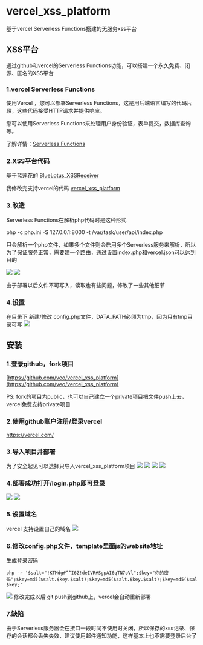# vercel_xss_platform
基于vercel Serverless Functions搭建的无服务xss平台

## XSS平台
通过github和vercel的Serverless Functions功能，可以搭建一个永久免费、闭源、匿名的XSS平台

### 1.vercel Serverless Functions
使用Vercel ，您可以部署Serverless Functions，这是用后端语言编写的代码片段，这些代码接受HTTP请求并提供响应。

您可以使用Serverless Functions来处理用户身份验证，表单提交，数据库查询等。

了解详情：[Serverless Functions](https://vercel.com/docs/serverless-functions/introduction)

### 2.XSS平台代码

基于蓝莲花的 [BlueLotus_XSSReceiver](https://github.com/firesunCN/BlueLotus_XSSReceiver)

我修改完支持vercel的代码 [vercel_xss_platform](https://github.com/veo/vercel_xss_platform)
### 3.改造

Serverless Functions在解析php代码时是这种形式

php -c php.ini -S 127.0.0.1:8000 -t /var/task/user/api/index.php

只会解析一个php文件，如果多个文件则会启用多个Serverless服务来解析，所以为了保证服务正常，需要建一个路由，通过设置index.php和vercel.json可以达到目的

![](/img/vercelxss/2021-03-11-16-04-41.png)
![](/img/vercelxss/2021-03-11-16-06-15.png)

由于部署以后文件不可写入，读取也有些问题，修改了一些其他细节
### 4.设置

在目录下 新建/修改 config.php文件，DATA_PATH必须为tmp，因为只有tmp目录可写
![](/img/vercelxss/2021-03-11-16-09-40.png)


## 安装

### 1.登录github，fork项目
[https://github.com/veo/vercel_xss_platform](https://github.com/veo/vercel_xss_platform)

PS: fork的项目为public，也可以自己建立一个private项目把文件push上去，vercel免费支持private项目
### 2.使用github账户注册/登录vercel
https://vercel.com/

### 3.导入项目并部署
为了安全起见可以选择只导入vercel_xss_platform项目
![](/img/vercelxss/2021-03-11-16-21-25.png)
![](/img/vercelxss/2021-03-11-16-22-48.png)
![](/img/vercelxss/2021-03-11-16-25-06.png)
![](/img/vercelxss/2021-03-11-16-26-27.png)

### 4.部署成功打开/login.php即可登录
![](/img/vercelxss/2021-03-11-16-27-32.png)
![](/img/vercelxss/2021-03-11-16-29-18.png)

### 5.设置域名
vercel 支持设置自己的域名
![](/img/vercelxss/2021-03-11-16-30-05.png)

### 6.修改config.php文件，template里面js的website地址

生成登录密码

    php -r '$salt="!KTMdg#^^I6Z!deIVR#SgpAI6qTN7oVl";$key="你的密码";$key=md5($salt.$key.$salt);$key=md5($salt.$key.$salt);$key=md5($salt.$key.$salt);echo $key;'

![](/img/vercelxss/2021-03-11-16-39-11.png)
修改完成以后 git push到github上，vercel会自动重新部署

### 7.缺陷
由于Serverless服务器会在接口一段时间不使用时关闭，所以保存的xss记录、保存的会话都会丢失失效，建议使用邮件通知功能，这样基本上也不需要登录后台了

